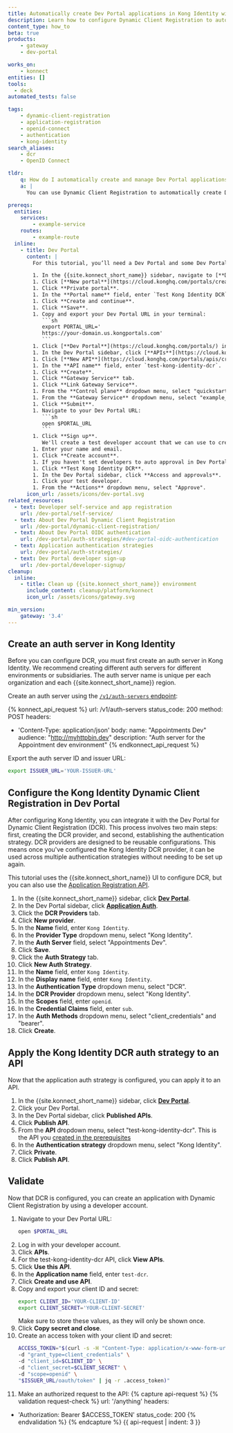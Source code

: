 ```yaml
---
title: Automatically create Dev Portal applications in Kong Identity with Dynamic Client Registration
description: Learn how to configure Dynamic Client Registration to automatically create Dev Portal applications in Kong Identity.
content_type: how_to
beta: true
products:
    - gateway
    - dev-portal

works_on:
    - konnect
entities: []
tools:
  - deck
automated_tests: false

tags:
    - dynamic-client-registration
    - application-registration
    - openid-connect
    - authentication
    - kong-identity
search_aliases:
    - dcr
    - OpenID Connect

tldr:
    q: How do I automatically create and manage Dev Portal applications in Kong Identity?
    a: |
      You can use Dynamic Client Registration to automatically create Dev Portal applications in Kong Identity. First, create an auth server for Kong Identity and copy your Issuer URL. Then, create a new DCR provider in your Dev Portal settings and create a new auth strategy for DCR. Apply the auth strategy to published APIs.

prereqs:
  entities:
    services:
        - example-service
    routes:
        - example-route
  inline:
    - title: Dev Portal
      content: |
        For this tutorial, you’ll need a Dev Portal and some Dev Portal settings, like a published API, pre-configured. These settings are essential for Dev Portal to function but configuring them isn’t the focus of this guide. If you don't have these settings already configured, follow these steps to pre-configure them:

        1. In the {{site.konnect_short_name}} sidebar, navigate to [**Dev Portal**](https://cloud.konghq.com/portals/).
        1. Click [**New portal**](https://cloud.konghq.com/portals/create).
        1. Click **Private portal**.
        1. In the **Portal name** field, enter `Test Kong Identity DCR`.
        1. Click **Create and continue**.
        1. Click **Save**.
        1. Copy and export your Dev Portal URL in your terminal:
           ```sh
           export PORTAL_URL='
           https://your-domain.us.kongportals.com'
           ```
        1. Click [**Dev Portal**](https://cloud.konghq.com/portals/) in the sidebar.
        1. In the Dev Portal sidebar, click [**APIs**](https://cloud.konghq.com/portals/apis/).
        1. Click [**New API**](https://cloud.konghq.com/portals/apis/create).
        1. In the **API name** field, enter `test-kong-identity-dcr`.
        1. Click **Create**.
        1. Click **Gateway Service** tab.
        1. Click **Link Gateway Service**.
        1. From the **Control plane** dropdown menu, select "quickstart".
        1. From the **Gateway Service** dropdown menu, select "example_service".
        1. Click **Submit**.
        1. Navigate to your Dev Portal URL:
           ```sh
           open $PORTAL_URL
           ```
        1. Click **Sign up**.
           We'll create a test developer account that we can use to create a DCR app.
        1. Enter your name and email.
        1. Click **Create account**.
        1. If you haven't set developers to auto approval in Dev Portal, in the {{site.konnect_short_name}} sidebar, navigate to [**Dev Portal**](https://cloud.konghq.com/portals/).
        1. Click **Test Kong Identity DCR**.
        1. In the Dev Portal sidebar, click **Access and approvals**.
        1. Click your test developer.
        1. From the **Actions** dropdown menu, select "Approve". 
      icon_url: /assets/icons/dev-portal.svg
related_resources:
  - text: Developer self-service and app registration
    url: /dev-portal/self-service/
  - text: About Dev Portal Dynamic Client Registration
    url: /dev-portal/dynamic-client-registration/
  - text: About Dev Portal OIDC authentication
    url: /dev-portal/auth-strategies/#dev-portal-oidc-authentication
  - text: Application authentication strategies
    url: /dev-portal/auth-strategies/
  - text: Dev Portal developer sign-up
    url: /dev-portal/developer-signup/
cleanup:
  inline:
    - title: Clean up {{site.konnect_short_name}} environment
      include_content: cleanup/platform/konnect
      icon_url: /assets/icons/gateway.svg

min_version:
    gateway: '3.4'
---
```


## Create an auth server in Kong Identity

Before you can configure DCR, you must first create an auth server in Kong Identity. We recommend creating different auth servers for different environments or subsidiaries. The auth server name is unique per each organization and each {{site.konnect_short_name}} region.

Create an auth server using the [`/v1/auth-servers` endpoint](/api/konnect/kong-identity/v1/#/operations/createAuthServer):

<!--vale off-->
{% konnect_api_request %}
url: /v1/auth-servers
status_code: 200
method: POST
headers:
  - 'Content-Type: application/json'
body:
  name: "Appointments Dev"
  audience: "http://myhttpbin.dev"
  description: "Auth server for the Appointment dev environment"
{% endkonnect_api_request %}

Export the auth server ID and issuer URL:
```sh
export ISSUER_URL='YOUR-ISSUER-URL'
```

## Configure the Kong Identity Dynamic Client Registration in Dev Portal

After configuring Kong Identity, you can integrate it with the Dev Portal for Dynamic Client Registration (DCR). This process involves two main steps: first, creating the DCR provider, and second, establishing the authentication strategy. DCR providers are designed to be reusable configurations. This means once you've configured the Kong Identity DCR provider, it can be used across multiple authentication strategies without needing to be set up again.

This tutorial uses the {{site.konnect_short_name}} UI to configure DCR, but you can also use the [Application Registration API](/api/konnect/application-auth-strategies/v2/#/operations/).

1. In the {{site.konnect_short_name}} sidebar, click [**Dev Portal**](https://cloud.konghq.com/portals/).
1. In the Dev Portal sidebar, click [**Application Auth**](https://cloud.konghq.com/portals/application-auth).
1. Click the **DCR Providers** tab.
1. Click **New provider**.
1. In the **Name** field, enter `Kong Identity`.
1. In the **Provider Type** dropdown menu, select "Kong Identity".
1. In the **Auth Server** field, select "Appointments Dev".
1. Click **Save**.
1. Click the **Auth Strategy** tab.
1. Click **New Auth Strategy**.
1. In the **Name** field, enter `Kong Identity`.
1. In the **Display name** field, enter `Kong Identity`.
1. In the **Authentication Type** dropdown menu, select "DCR".
1. In the **DCR Provider** dropdown menu, select "Kong Identity".
1. In the **Scopes** field, enter `openid`.
1. In the **Credential Claims** field, enter `sub`.
1. In the **Auth Methods** dropdown menu, select "client_credentials" and "bearer".
1. Click **Create**.

## Apply the Kong Identity DCR auth strategy to an API

Now that the application auth strategy is configured, you can apply it to an API.

1. In the {{site.konnect_short_name}} sidebar, click [**Dev Portal**](https://cloud.konghq.com/portals/).
1. Click your Dev Portal.
1. In the Dev Portal sidebar, click **Published APIs**.
1. Click **Publish API**.
1. From the **API** dropdown menu, select "test-kong-identity-dcr". This is the API you [created in the prerequisites](#dev-portal)
1. In the **Authentication strategy** dropdown menu, select "Kong Identity". 
1. Click **Private**.
1. Click **Publish API**.

## Validate

Now that DCR is configured, you can create an application with Dynamic Client Registration by using a developer account.

1. Navigate to your Dev Portal URL:
   ```sh
   open $PORTAL_URL
   ```
1. Log in with your developer account.
1. Click **APIs**.
1. For the test-kong-identity-dcr API, click **View APIs**.
1. Click **Use this API**.
1. In the **Application name** field, enter `test-dcr`.
1. Click **Create and use API**.
1. Copy and export your client ID and secret:
   ```sh
   export CLIENT_ID='YOUR-CLIENT-ID'
   export CLIENT_SECRET='YOUR-CLIENT-SECRET'
   ```
   Make sure to store these values, as they will only be shown once.
1. Click **Copy secret and close**.
1. Create an access token with your client ID and secret:
   ```sh
   ACCESS_TOKEN="$(curl -s -H "Content-Type: application/x-www-form-urlencoded" \
   -d "grant_type=client_credentials" \
   -d "client_id=$CLIENT_ID" \
   -d "client_secret=$CLIENT_SECRET" \
   -d "scope=openid" \
   "$ISSUER_URL/oauth/token" | jq -r .access_token)"
   ```
1. Make an authorized request to the API:
{% capture api-request %}
{% validation request-check %}
url: '/anything'
headers:
  - 'Authorization: Bearer $ACCESS_TOKEN'
status_code: 200
{% endvalidation %}
{% endcapture %}
{{ api-request | indent: 3 }}


<!--
## Configure the Kong Identity Dynamic Client Registration in Dev Portal APIIIIII

After configuring Kong Identity, you can integrate it with the Dev Portal for Dynamic Client Registration (DCR). This process involves two main steps: first, creating the DCR provider, and second, establishing the authentication strategy. DCR providers are designed to be reusable configurations. This means once you've configured the Kong Identity DCR provider, it can be used across multiple authentication strategies without needing to be set up again.

Configure Kong Identity as a DCR provider:
{% konnect_api_request %}
url: /v3/dcr-providers
status_code: 200
method: POST
headers:
  - 'Content-Type: application/json'
body:
  name: "Kong Identity"
  provider_type: "kong"
  issuer: "$ISSUER_URL"
{% endkonnect_api_request %}

Export your DCR provider ID:
```sh
export DCR_PROVIDER='YOUR-KONG-IDENTITY-DCR-ID'
```

Create a Kong Identity authentication strategy:
{% konnect_api_request %}
url: /v3/application-auth-strategies
status_code: 200
method: POST
headers:
  - 'Content-Type: application/json'
body:
  name: "Kong Identity"
  display_name: "Kong Identity"
  strategy_type: "openid_connect"
  configs:
    openid-connect:
        issuer: "$ISSUER_URL"
        credential_claim:
        - client_id
        scopes:
        - my-scope
        auth_methods:
        - client_credentials
        - bearer
  dcr_provider_id: "$DCR_PROVIDER"
{% endkonnect_api_request %}
-->